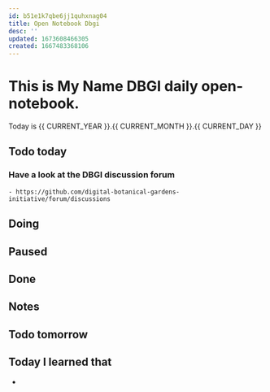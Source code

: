 ```yaml
---
id: b51e1k7qbe6jj1quhxnag04
title: Open Notebook Dbgi
desc: ''
updated: 1673608466305
created: 1667483368106
---
```


# This is **My Name** DBGI daily open-notebook.

Today is {{ CURRENT_YEAR }}.{{ CURRENT_MONTH }}.{{ CURRENT_DAY }}

## Todo today

### Have a look at the DBGI discussion forum
    - https://github.com/digital-botanical-gardens-initiative/forum/discussions 

###
###

## Doing

## Paused

## Done

## Notes

## Todo tomorrow

###
###
###


## Today I learned that

- 